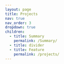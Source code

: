 ```yaml
---
layout: page
title: Projects
nav: true
nav_order: 3
dropdown: true
children:
  - title: Summary
    permalink: /Summary/
  - title: divider
  - title: Feature
    permalink: /projects/
---
```

